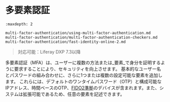 # 多要素認証

```{toctree}
:maxdepth: 2

multi-factor-authentication/using-multi-factor-authentication.md
multi-factor-authentication/multi-factor-authentication-checkers.md
multi-factor-authentication/fast-identity-online-2.md
```
> 対応可能：Liferay DXP 7.3以降

多要素認証（MFA）は、ユーザーに複数の方法または_要素_で身分を証明するように要求することにより、セキュリティを向上させます。 基本的なユーザー名とパスワードの組み合わせに、さらに1つまたは複数の設定可能な要素を追加します。 これらには、デフォルトのワンタイムパスワード（OTP）と構成可能なIPアドレス、時間ベースのOTP、[FIDO2準拠](https://fidoalliance.org/fido2)のデバイスが含まれます。また、システムは拡張可能であるため、任意の要素を記述できます。 
